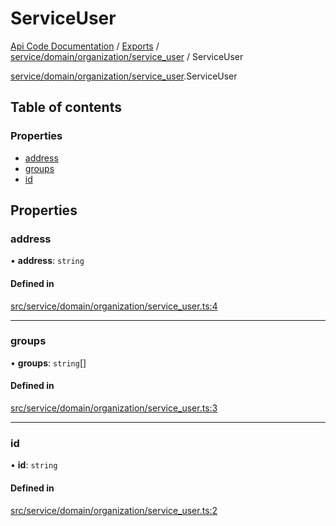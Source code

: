 # ServiceUser
 
[Api Code Documentation](../README.md) / [Exports](../modules.md) / [service/domain/organization/service\_user](../modules/service_domain_organization_service_user.md) / ServiceUser

[service/domain/organization/service_user](../modules/service_domain_organization_service_user.md).ServiceUser

## Table of contents

### Properties

- [address](service_domain_organization_service_user.ServiceUser.md#address)
- [groups](service_domain_organization_service_user.ServiceUser.md#groups)
- [id](service_domain_organization_service_user.ServiceUser.md#id)

## Properties

### address

• **address**: `string`

#### Defined in

[src/service/domain/organization/service_user.ts:4](https://github.com/openkfw/TruBudget/blob/4d7fd4be/api/src/service/domain/organization/service_user.ts#L4)

___

### groups

• **groups**: `string`[]

#### Defined in

[src/service/domain/organization/service_user.ts:3](https://github.com/openkfw/TruBudget/blob/4d7fd4be/api/src/service/domain/organization/service_user.ts#L3)

___

### id

• **id**: `string`

#### Defined in

[src/service/domain/organization/service_user.ts:2](https://github.com/openkfw/TruBudget/blob/4d7fd4be/api/src/service/domain/organization/service_user.ts#L2)
